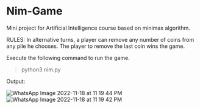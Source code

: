 # Nim-Game
Mini project for Artificial Intelligence course based on minimax algorithm.

RULES:
In alternative turns, a player can remove any number of coins from any pile he chooses. The player to remove the last coin wins the game.


Execute the following command to run the game.
> python3 nim.py


Output:


![WhatsApp Image 2022-11-18 at 11 19 44 PM](https://user-images.githubusercontent.com/102814951/209309271-49a272c1-9b50-483b-a817-7fcc270d9deb.jpeg)
![WhatsApp Image 2022-11-18 at 11 19 42 PM](https://user-images.githubusercontent.com/102814951/209309116-5028fc47-2171-40cc-af4e-a4bb2399342a.jpeg)
